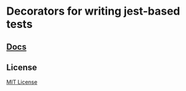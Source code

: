 # Decorators for writing jest-based tests
    
## [Docs](https://github.com/vitalishapovalov/jest-decorated/blob/master/README.md)    
    
## License

[MIT License](https://github.com/vitalishapovalov/jest-decorated/blob/master/LICENSE)
